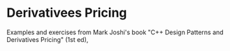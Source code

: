 Derivativees Pricing
====================
Examples and exercises from Mark Joshi's book "C++ Design Patterns and
Derivatives Pricing" (1st ed),

